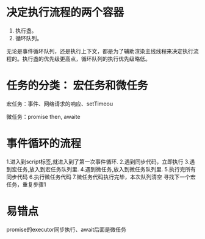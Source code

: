 # 决定执行流程的两个容器
1. 执行盏。
2. 循环队列。

无论是事件循环队列，还是执行上下文，都是为了辅助渲染主线线程来决定执行流程的。执行盏的优先级更高点，循环队列的执行优先级略低。

# 任务的分类： 宏任务和微任务
宏任务：事件、网络请求的响应、setTimeou

微任务：promise then, awaite

# 事件循环的流程
1.进入到script标签,就进入到了第一次事件循环.
2.遇到同步代码，立即执行
3.遇到宏任务,放入到宏任务队列里.
4.遇到微任务,放入到微任务队列里.
5.执行完所有同步代码
6.执行微任务代码
7.微任务代码执行完毕，本次队列清空
寻找下一个宏任务，重复步骤1

# 易错点
promise的executor同步执行、await后面是微任务
